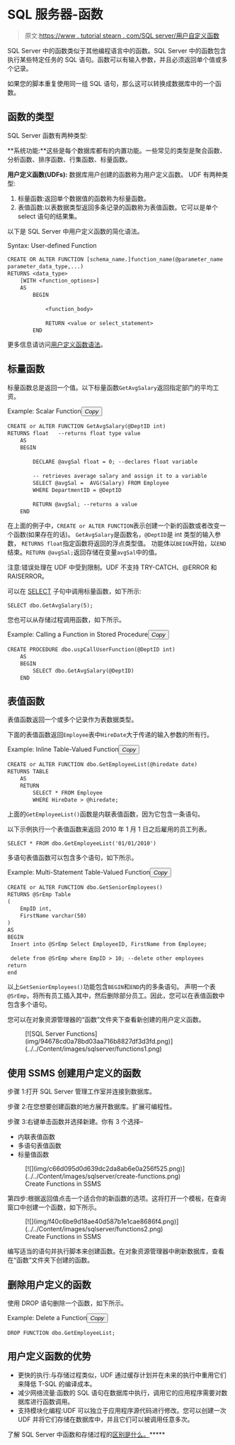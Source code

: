 # SQL 服务器-函数

> 原文:[https://www . tutorial stearn . com/SQL server/用户自定义函数](https://www.tutorialsteacher.com/sqlserver/user-defined-functions)

SQL Server 中的函数类似于其他编程语言中的函数。SQL Server 中的函数包含执行某些特定任务的 SQL 语句。函数可以有输入参数，并且必须返回单个值或多个记录。

如果您的脚本重复使用同一组 SQL 语句，那么这可以转换成数据库中的一个函数。

## 函数的类型

SQL Server 函数有两种类型:

**系统功能:**这些是每个数据库都有的内置功能。一些常见的类型是聚合函数、分析函数、排序函数、行集函数、标量函数。

**用户定义函数(UDFs):** 数据库用户创建的函数称为用户定义函数。 UDF 有两种类型:

1.  标量函数:返回单个数据值的函数称为标量函数。
2.  表值函数:以表数据类型返回多条记录的函数称为表值函数。它可以是单个 select 语句的结果集。

以下是 SQL Server 中用户定义函数的简化语法。

Syntax: User-defined Function

```
CREATE OR ALTER FUNCTION [schema_name.]function_name(@parameter_name parameter_data_type,...)
RETURNS <data_type>
    [WITH <function_options>]
    AS 
        BEGIN

            <function_body>

            RETURN <value or select_statement>
        END 
```

更多信息请访问[用户定义函数语法](https://docs.microsoft.com/en-us/sql/t-sql/statements/create-function-transact-sql?view=sql-server-ver15)。

## 标量函数

标量函数总是返回一个值。以下标量函数`GetAvgSalary`返回指定部门的平均工资。

Example: Scalar Function<button class="copy-btn pull-right" title="Copy example code">*Copy*</button> 

```
CREATE or ALTER FUNCTION GetAvgSalary(@DeptID int)  
RETURNS float   --returns float type value
    AS 
    BEGIN

        DECLARE @avgSal float = 0; --declares float variable 

        -- retrieves average salary and assign it to a variable 
        SELECT @avgSal =  AVG(Salary) FROM Employee 
        WHERE DepartmentID = @DeptID   

        RETURN @avgSal; --returns a value
    END 
```

在上面的例子中，`CREATE or ALTER FUNCTION`表示创建一个新的函数或者改变一个函数(如果存在的话)。 `GetAvgSalary`是函数名，`@DeptID`是 int 类型的输入参数， `RETURNS float`指定函数将返回的浮点类型值。 功能体以`BEIGN`开始，以`END`结束。`RETURN @avgSal;`返回存储在变量`avgSal`中的值。

注意:错误处理在 UDF 中受到限制。UDF 不支持 TRY-CATCH、@ERROR 和 RAISERROR。

可以在 [SELECT](/sqlserver/select-query) 子句中调用标量函数，如下所示:

```
SELECT dbo.GetAvgSalary(5); 
```

您也可以从存储过程调用函数，如下所示。

Example: Calling a Function in Stored Procedure<button class="copy-btn pull-right" title="Copy example code">*Copy*</button> 

```
CREATE PROCEDURE dbo.uspCallUserFunction(@DeptID int)  
    AS  
    BEGIN
        SELECT dbo.GetAvgSalary(@DeptID)
    END 
```

## 表值函数

表值函数返回一个或多个记录作为表数据类型。

下面的表值函数返回`Employee`表中`HireDate`大于传递的输入参数的所有行。

Example: Inline Table-Valued Function<button class="copy-btn pull-right" title="Copy example code">*Copy*</button> 

```
CREATE or ALTER FUNCTION dbo.GetEmployeeList(@hiredate date)
RETURNS TABLE
    AS
    RETURN
        SELECT * FROM Employee
        WHERE HireDate > @hiredate; 
```

上面的`GetEmployeeList()`函数是内联表值函数，因为它包含一条语句。

以下示例执行一个表值函数来返回 2010 年 1 月 1 日之后雇用的员工列表。

```
SELECT * FROM dbo.GetEmployeeList('01/01/2010') 
```

多语句表值函数可以包含多个语句，如下所示。

Example: Multi-Statement Table-Valued Function<button class="copy-btn pull-right" title="Copy example code">*Copy*</button> 

```
CREATE or ALTER FUNCTION dbo.GetSeniorEmployees()
RETURNS @SrEmp Table
(
    EmpID int, 
    FirstName varchar(50)
)
AS
BEGIN
 Insert into @SrEmp Select EmployeeID, FirstName from Employee;

 delete from @SrEmp where EmpID > 10; --delete other employees
return
end 
```

以上`GetSeniorEmployees()`功能包含`BEGIN`和`END`内的多条语句。 声明一个表`@SrEmp`，将所有员工插入其中，然后删除部分员工。因此，您可以在表值函数中包含多个语句。

您可以在对象资源管理器的“函数”文件夹下查看新创建的用户定义函数。

<figure>[![SQL Server Functions](img/94678cd0a78bd03aa716b8827df3d3fd.png)](../../Content/images/sqlserver/functions1.png)</figure>

## 使用 SSMS 创建用户定义的函数

步骤 1:打开 SQL Server 管理工作室并连接到数据库。

步骤 2:在您想要创建函数的地方展开数据库。扩展可编程性。

步骤 3:右键单击函数并选择新建。你有 3 个选择–

*   内联表值函数
*   多语句表值函数
*   标量值函数

<figure>[![](img/c66d095d0d639dc2da8ab6e0a256f525.png)](../../Content/images/sqlserver/create-functions.png)

<figcaption>Create Functions in SSMS</figcaption>

</figure>

第四步:根据返回值点击一个适合你的新函数的选项。这将打开一个模板，在查询窗口中创建一个函数，如下所示。

<figure>[![](img/f40c6be9d18ae40d587b1e1cae8686f4.png)](../../Content/images/sqlserver/functions2.png)

<figcaption>Create Functions in SSMS</figcaption>

</figure>

编写适当的语句并执行脚本来创建函数。在对象资源管理器中刷新数据库，查看在“函数”文件夹下创建的函数。

## 删除用户定义的函数

使用 DROP 语句删除一个函数，如下所示。

Example: Delete a Function<button class="copy-btn pull-right" title="Copy example code">*Copy*</button> 

```
DROP FUNCTION dbo.GetEmployeeList; 
```

## 用户定义函数的优势

*   更快的执行:与存储过程类似，UDF 通过缓存计划并在未来的执行中重用它们来降低 T-SQL 的编译成本。
*   减少网络流量:函数的 SQL 语句在数据库中执行，调用它的应用程序需要对数据库进行函数调用。
*   支持模块化编程:UDF 可以独立于应用程序源代码进行修改。您可以创建一次 UDF 并将它们存储在数据库中，并且它们可以被调用任意多次。

了解 SQL Server 中函数和存储过程的[区别是什么。](/articles/functions-vs-stored-procedures-in-sqlserver)*****